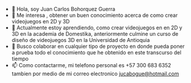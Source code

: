 - 👋 Hola,  soy Juan Carlos Bohorquez Guerra
- 👀 Me interesa , obtener un buen conocimiento acerca de como crear videojuegos en 2D y 3D
- 🌱 Actualmente estoy aprendiendo, como crear videojuegos en en 2D y 3D en la academia de Domestika, anteriormente culmine un curso de diseño de videojuegos 3D en la Universidad de Antioquia
- 💞️ Busco colaborar en cualquier tipo de proyecto en donde pueda poner a prueba todo el conocimiento que he obtenido en este transcurso del tiempo
- 📫 Como contactarme, mi telefono personal es +57 300 683 6352 tambien por medio de mi correo electronico jucabogue@hotmail.com

<!---
JandE1701/JandE1701 is a ✨ special ✨ repository because its `README.md` (this file) appears on your GitHub profile.
You can click the Preview link to take a look at your changes.
--->
